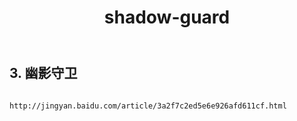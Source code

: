 ﻿---
layout: default
title: shadow-guard
---
## 3. 幽影守卫
```

http://jingyan.baidu.com/article/3a2f7c2ed5e6e926afd611cf.html

```
